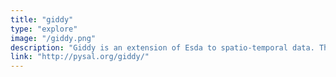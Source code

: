 ```yaml
---
title: "giddy"
type: "explore"
image: "/giddy.png"
description: "Giddy is an extension of Esda to spatio-temporal data. The package hosts state-of-the-art methods that explicitly consider the role of space in the dynamics of distributions over time."
link: "http://pysal.org/giddy/"
---
```





